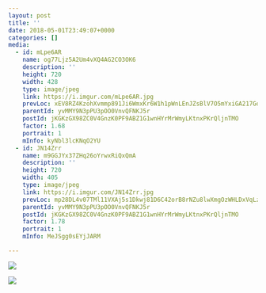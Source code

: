 ```yaml
---
layout: post
title: '' 
date: 2018-05-01T23:49:07+0000 
categories: [] 
media:
  - id: mLpe6AR
    name: og77Ljz5A2Um4vXQ4AG2CO3OK6
    description: ''   
    height: 720
    width: 428
    type: image/jpeg
    link: https://i.imgur.com/mLpe6AR.jpg
    prevLoc: xEV8RZ4KzohXvmmp891Ji6WmxKr6W1h1pWnLEnJZsBlV7O5mYxiGA217GoGnIgN5OBE3Dpi23mkMy4LpuLmJMYBlZ4HZRzGOqYwqt2n9q6KD8GckvEMBqN34tmBB42RAQOHzAWM24mXAUJj2wAnrAktLM5BE85W4SQZ2Xo88GwhPEJ41kXXmUWX4RBW6r7sPJ7LNBgN0fRWlAm2pxZioDvP8Ym8EuJnWqLWYZ9sZ4BBDQqnYFovVjEYV1ktozvZQzjpn
    parentId: yvMMY9N3pPU3pOO0VnvQFNKJ5r
    postId: jKGKzGX98ZC0V4GnzK0PF9ABZ1G1wnHYrMrWmyLKtnxPKrQljnTMO
    factor: 1.68
    portrait: 1
    mInfo: kyNbl3lcKNqO2YU
  - id: JN14Zrr
    name: m9GGJYx37ZHq26oYrwxRiQxQmA
    description: ''   
    height: 720
    width: 405
    type: image/jpeg
    link: https://i.imgur.com/JN14Zrr.jpg
    prevLoc: mp28DL4v07TMl11VXAj5s1Dkwj81D6C42orB8rNZu8lwXmgOzWHLDxVqLzxJFO7jKnB9wwUnyXDlNqqwtJoJKZxyW8srvo8NX4Xqt769OB630VHjPy2wBMqzHo21nmJYortDERK4P946tqrxGn5ZA9sAlP079kZvFxAEzBV744HrN7yrzWwXf8RnED3PKJt1lRRWp3ENCRLMYlpqkzIGLn5RwYGqtJLwkwQlAYsXYy4NXkj6cvWjO3wjpJHLrXRr514xCAO2
    parentId: yvMMY9N3pPU3pOO0VnvQFNKJ5r
    postId: jKGKzGX98ZC0V4GnzK0PF9ABZ1G1wnHYrMrWmyLKtnxPKrQljnTMO
    factor: 1.78
    portrait: 1
    mInfo: MeJSgg0sEYjJARM

---
```





[//]: #media:  
<a href="https://i.imgur.com/mLpe6AR.jpg"><img class="postImage" src="https://i.imgur.com/mLpe6ARh.jpg" />  
</a>    

<a href="https://i.imgur.com/JN14Zrr.jpg"><img class="postImage" src="https://i.imgur.com/JN14Zrrh.jpg" />  
</a>   
